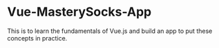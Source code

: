 # Vue-MasterySocks-App
This is to learn the fundamentals of Vue.js and build an app to put these concepts in practice.
